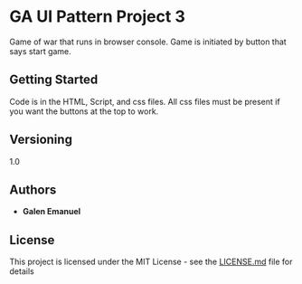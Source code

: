 # GA UI Pattern Project 3

Game of war that runs in browser console. Game is initiated by button that says start game. 

## Getting Started

Code is in the HTML, Script, and css files. All css files must be present if you want the buttons at the top to work.


## Versioning

1.0

## Authors

* **Galen Emanuel**

## License

This project is licensed under the MIT License - see the [LICENSE.md](LICENSE.md) file for details
